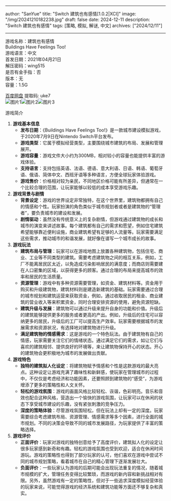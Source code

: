 
---
author: "SanYue"
title: "Switch 建筑也有感情[1.0.2|XCI]"
image: "/img/20241210182238.jpg"
draft: false
date: 2024-12-11
description: "Switch 建筑也有感情"
tags: [策略, 模拟, 解谜, 中文]
archives: ["2024/12/11"]

---

游戏名称：建筑也有感情   
Buildings Have Feelings Too!    
游戏语言：中文  
首发日期：2021年04月21日  
解压密码：wing515  
是否有金手指：否  
版本：无   
容量：1.5G

[百度网盘](https://pan.baidu.com/s/12GVG_PMgUta6I-YZWvPhfg) 提取码: uke7  
![图片1](/img/56588d.jpg)![图片2](/img/472acb.jpg)![图片3](/img/9dceee.jpg)  

游戏简介  
1. **游戏基本信息**
   - **发布日期**：《Buildings Have Feelings Too!》是一款城市建设模拟游戏，于2020年7月9日在Nintendo Switch平台发布。
   - **游戏类型**：它属于模拟经营类型，主要围绕城市建筑的布局、发展和管理展开。
   - **游戏容量**：游戏文件大小约为300MB，相对较小的容量也能提供丰富的游戏体验。
   - **支持语言**：支持包括英语、法语、德语、意大利语、日语、韩语、葡萄牙语、俄语、简体中文、西班牙语等多种语言，方便全球玩家体验游戏。
   - **游戏售价**：价格相对较为亲民，不同地区价格可能有所差异，但通常在一个比较合理的范围，让玩家能够以较低的成本享受游戏乐趣。
2. **游戏背景与剧情**
   - **背景设定**：游戏的世界设定非常独特，在这个世界里，建筑物都拥有自己的情感和个性。玩家扮演的角色类似于城市规划者或者是建筑物的“管理者”，要负责城市的建设和发展。
   - **剧情驱动**：虽然没有传统意义上的复杂剧情，但游戏通过建筑物的成长和城市的演变来讲述故事。每个建筑都有自己的需求和愿望，例如住宅建筑希望能够靠近便利设施，商业建筑希望有足够的人流量等。玩家需要满足这些需求，推动城市的和谐发展，就好像在谱写一个城市成长的故事。
3. **游戏玩法**
   - **建筑布局与管理**：玩家可以在游戏地图上放置各种建筑物，包括住宅、商业、工业等不同类型的建筑。需要考虑建筑物之间的相互关系，例如，工厂不能离居民区太近，以免造成污染影响居民的满意度；而商店则需要建在人口密集的区域，以获得更多的顾客。通过合理的布局来提高城市的效率和居民的生活质量。
   - **资源管理**：游戏中有多种资源需要管理，如资金、建筑材料等。资金用于购买和升级建筑物，建筑材料则是建造新建筑的基础。玩家需要通过合理的城市规划和建筑运营来获取资金，例如，通过收取居民的租金、商业建筑的营业收入等来积累资金，同时合理安排资源的使用，避免资源短缺。
   - **建筑升级与发展**：建筑物可以通过升级来提升自身的功能和价值。升级后的建筑能够提供更多的服务或者更高的产出。例如，升级后的住宅可以容纳更多的居民，升级后的工厂可以提高生产效率。玩家需要根据城市的发展需求和资源状况，有选择地对建筑物进行升级。
   - **满足建筑物的情感需求**：这是游戏的一个特色玩法。由于建筑物有自己的情感，玩家需要关注它们的情绪状态。通过满足它们的需求，如让它们与喜欢的建筑相邻、提供良好的环境等，来让建筑物保持开心的状态。开心的建筑物会更积极地为城市的发展做出贡献。
4. **游戏特色**
   - **独特的建筑拟人化设定**：将建筑物赋予情感和个性是这款游戏的最大亮点。这种设定让游戏充满了趣味性和新鲜感，使玩家在管理城市的过程中，不仅仅是考虑经济和功能因素，还要照顾到建筑物的“感受”，为游戏增添了更多的策略性和人文关怀。
   - **轻松的游戏氛围**：游戏的画面风格比较轻松、诙谐，色彩明亮。音乐和音效也配合这种风格，营造出一个愉快的游戏氛围，让玩家可以在休闲的状态下享受城市建设的乐趣，没有紧张刺激的竞争压力。
   - **深度的策略体验**：尽管游戏氛围轻松，但在玩法上却有一定的深度。玩家需要综合考虑建筑布局、资源管理、情感需求等多个因素，进行全面的城市规划。不同的决策会导致不同的城市发展路径，为玩家提供了丰富的策略选择。
5. **游戏评价**
   - **正面评价**：玩家对游戏的独特创意给予了高度评价，建筑拟人化的设定让很多玩家感到新奇和有趣。轻松的游戏氛围也受到欢迎，适合在休闲时间游玩。游戏的策略性也得到了部分玩家的认可，他们喜欢在游戏中尝试不同的城市规划策略，看着城市在自己的精心管理下逐渐发展壮大。
   - **负面评价**：一些玩家认为游戏的后期可能会出现玩法重复的情况，随着城市规模的扩大，管理任务变得比较繁琐，而游戏的新内容和新挑战相对有限。另外，虽然游戏有一定的策略性，但对于一些追求深度模拟经营体验的玩家来说，可能觉得游戏的经济系统和建筑功能等方面还不够复杂和真实。
